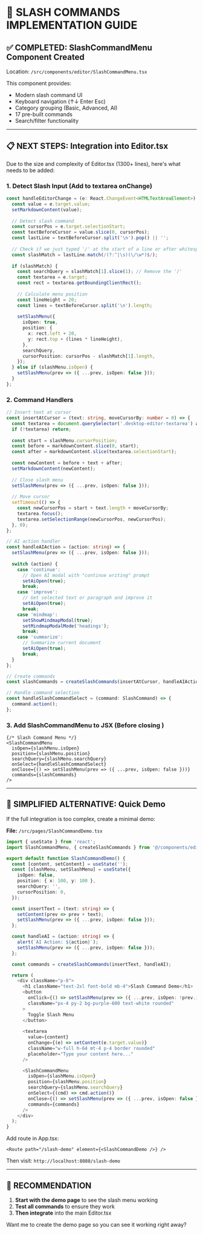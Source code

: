 # 🚀 SLASH COMMANDS IMPLEMENTATION GUIDE

## ✅ COMPLETED: SlashCommandMenu Component Created

Location: `/src/components/editor/SlashCommandMenu.tsx`

This component provides:
- Modern slash command UI
- Keyboard navigation (↑↓ Enter Esc)
- Category grouping (Basic, Advanced, AI)
- 17 pre-built commands
- Search/filter functionality

---

## 📋 NEXT STEPS: Integration into Editor.tsx

Due to the size and complexity of Editor.tsx (1300+ lines), here's what needs to be added:

### 1. **Detect Slash Input** (Add to textarea onChange)

```typescript
const handleEditorChange = (e: React.ChangeEvent<HTMLTextAreaElement>) => {
  const value = e.target.value;
  setMarkdownContent(value);
  
  // Detect slash command
  const cursorPos = e.target.selectionStart;
  const textBeforeCursor = value.slice(0, cursorPos);
  const lastLine = textBeforeCursor.split('\n').pop() || '';
  
  // Check if we just typed '/' at the start of a line or after whitespace
  const slashMatch = lastLine.match(/(?:^|\s)(\/\w*)$/);
  
  if (slashMatch) {
    const searchQuery = slashMatch[1].slice(1); // Remove the '/'
    const textarea = e.target;
    const rect = textarea.getBoundingClientRect();
    
    // Calculate menu position
    const lineHeight = 20;
    const lines = textBeforeCursor.split('\n').length;
    
    setSlashMenu({
      isOpen: true,
      position: {
        x: rect.left + 20,
        y: rect.top + (lines * lineHeight),
      },
      searchQuery,
      cursorPosition: cursorPos - slashMatch[1].length,
    });
  } else if (slashMenu.isOpen) {
    setSlashMenu(prev => ({ ...prev, isOpen: false }));
  }
};
```

### 2. **Command Handlers**

```typescript
// Insert text at cursor
const insertAtCursor = (text: string, moveCursorBy: number = 0) => {
  const textarea = document.querySelector('.desktop-editor-textarea') as HTMLTextAreaElement;
  if (!textarea) return;
  
  const start = slashMenu.cursorPosition;
  const before = markdownContent.slice(0, start);
  const after = markdownContent.slice(textarea.selectionStart);
  
  const newContent = before + text + after;
  setMarkdownContent(newContent);
  
  // Close slash menu
  setSlashMenu(prev => ({ ...prev, isOpen: false }));
  
  // Move cursor
  setTimeout(() => {
    const newCursorPos = start + text.length + moveCursorBy;
    textarea.focus();
    textarea.setSelectionRange(newCursorPos, newCursorPos);
  }, 0);
};

// AI action handler
const handleAIAction = (action: string) => {
  setSlashMenu(prev => ({ ...prev, isOpen: false }));
  
  switch (action) {
    case 'continue':
      // Open AI modal with "continue writing" prompt
      setAiOpen(true);
      break;
    case 'improve':
      // Get selected text or paragraph and improve it
      setAiOpen(true);
      break;
    case 'mindmap':
      setShowMindmapModal(true);
      setMindmapModalMode('headings');
      break;
    case 'summarize':
      // Summarize current document
      setAiOpen(true);
      break;
  }
};

// Create commands
const slashCommands = createSlashCommands(insertAtCursor, handleAIAction);

// Handle command selection
const handleSlashCommandSelect = (command: SlashCommand) => {
  command.action();
};
```

### 3. **Add SlashCommandMenu to JSX** (Before closing </div>)

```tsx
{/* Slash Command Menu */}
<SlashCommandMenu
  isOpen={slashMenu.isOpen}
  position={slashMenu.position}
  searchQuery={slashMenu.searchQuery}
  onSelect={handleSlashCommandSelect}
  onClose={() => setSlashMenu(prev => ({ ...prev, isOpen: false }))}
  commands={slashCommands}
/>
```

---

## 🎯 SIMPLIFIED ALTERNATIVE: Quick Demo

If the full integration is too complex, create a minimal demo:

**File:** `/src/pages/SlashCommandDemo.tsx`

```typescript
import { useState } from 'react';
import SlashCommandMenu, { createSlashCommands } from '@/components/editor/SlashCommandMenu';

export default function SlashCommandDemo() {
  const [content, setContent] = useState('');
  const [slashMenu, setSlashMenu] = useState({
    isOpen: false,
    position: { x: 100, y: 100 },
    searchQuery: '',
    cursorPosition: 0,
  });

  const insertText = (text: string) => {
    setContent(prev => prev + text);
    setSlashMenu(prev => ({ ...prev, isOpen: false }));
  };

  const handleAI = (action: string) => {
    alert(`AI Action: ${action}`);
    setSlashMenu(prev => ({ ...prev, isOpen: false }));
  };

  const commands = createSlashCommands(insertText, handleAI);

  return (
    <div className="p-8">
      <h1 className="text-2xl font-bold mb-4">Slash Command Demo</h1>
      <button 
        onClick={() => setSlashMenu(prev => ({ ...prev, isOpen: !prev.isOpen }))}
        className="px-4 py-2 bg-purple-600 text-white rounded"
      >
        Toggle Slash Menu
      </button>
      
      <textarea
        value={content}
        onChange={(e) => setContent(e.target.value)}
        className="w-full h-64 mt-4 p-4 border rounded"
        placeholder="Type your content here..."
      />

      <SlashCommandMenu
        isOpen={slashMenu.isOpen}
        position={slashMenu.position}
        searchQuery={slashMenu.searchQuery}
        onSelect={(cmd) => cmd.action()}
        onClose={() => setSlashMenu(prev => ({ ...prev, isOpen: false }))}
        commands={commands}
      />
    </div>
  );
}
```

Add route in App.tsx:
```tsx
<Route path="/slash-demo" element={<SlashCommandDemo />} />
```

Then visit: `http://localhost:8080/slash-demo`

---

## 📝 RECOMMENDATION

1. **Start with the demo page** to see the slash menu working
2. **Test all commands** to ensure they work
3. **Then integrate** into the main Editor.tsx

Want me to create the demo page so you can see it working right away?
